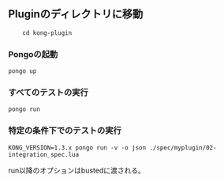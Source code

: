 ## Pluginのディレクトリに移動


```shell
    cd kong-plugin
```

### Pongoの起動

```shell
pongo up
```

### すべてのテストの実行

```shell
pongo run
```

### 特定の条件下でのテストの実行

```shell
KONG_VERSION=1.3.x pongo run -v -o json ./spec/myplugin/02-integration_spec.lua
```
run以降のオプションはbustedに渡される。